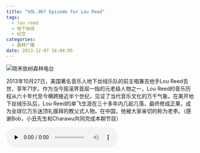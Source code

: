 ```yaml
---
title: "VOL.067 Episode for Lou Reed"
tags:
  - lou reed
  - 地下丝绒
  - 纪念
categories:
  - 森林广播
date: 2013-12-07 16:04:05
---
```


![晓禾依树森林电台](../../../images/radiocover/radio_067.jpg) 

2013年10月27日，美国著名音乐人地下丝绒乐队的前主唱兼吉他手Lou Reed去世，享年71岁。作为当今摇滚界首屈一指的元老级人物之一，Lou Reed的音乐历程从六十年代至今横跨接近半个世纪，见证了当代音乐文化的万千气象。在离开地下丝绒乐队后，Lou Reed的单飞生涯在三十多年内几起几落，最终修成正果，成为全球亿万乐迷顶礼膜拜的教父式人物。在中国，他被大家亲切的称为老李。（感谢Bob，小丑先生和Charawu共同完成本期节目）   

<audio id="audio" controls="" preload="none">
  <source id="mp3" src="http://www.coletree.com/radio/coletree_radio_067.mp3">
</audio>